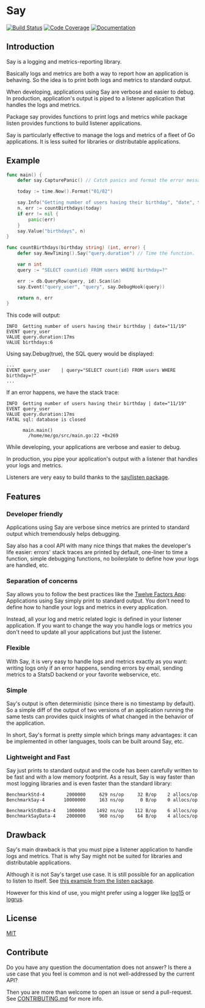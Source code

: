 # Say
[![Build Status](https://travis-ci.org/go-say/say.svg?branch=v0)](https://travis-ci.org/go-say/say)
[![Code Coverage](http://gocover.io/_badge/gopkg.in/say.v0)](http://gocover.io/gopkg.in/say.v0)
[![Documentation](https://godoc.org/gopkg.in/say.v0?status.svg)](https://godoc.org/gopkg.in/say.v0)


## Introduction

Say is a logging and metrics-reporting library.

Basically logs and metrics are both a way to report how an application is
behaving. So the idea is to print both logs and metrics to standard output.

When developing, applications using Say are verbose and easier to debug.
In production, application's output is piped to a listener application that
handles the logs and metrics.

Package say provides functions to print logs and metrics while package listen
provides functions to build listener applications.

Say is particularly effective to manage the logs and metrics of a fleet of Go
applications. It is less suited for libraries or distributable applications.


## Example

```go
func main() {
	defer say.CapturePanic() // Catch panics and format the error message.

	today := time.Now().Format("01/02")

	say.Info("Getting number of users having their birthday", "date", today)
	n, err := countBirthdays(today)
	if err != nil {
		panic(err)
	}
	say.Value("birthdays", n)
}

func countBirthdays(birthday string) (int, error) {
	defer say.NewTiming().Say("query.duration") // Time the function.

	var n int
	query := "SELECT count(id) FROM users WHERE birthday=?"

	err := db.QueryRow(query, id).Scan(&n)
	say.Event("query_user", "query", say.DebugHook(query))

	return n, err
}
```

This code will output:
```
INFO  Getting number of users having their birthday	| date="11/19"
EVENT query_user
VALUE query.duration:17ms
VALUE birthdays:6
```

Using say.Debug(true), the SQL query would be displayed:
```
...
EVENT query_user	| query="SELECT count(id) FROM users WHERE birthday=?"
...
```

If an error happens, we have the stack trace:
```
INFO  Getting number of users having their birthday	| date="11/19"
EVENT query_user
VALUE query.duration:17ms
FATAL sql: database is closed

      main.main()
      	/home/me/go/src/main.go:22 +0x269
```

While developing, your applications are verbose and easier to debug.

In production, you pipe your application's output with a listener that handles
your logs and metrics.

Listeners are very easy to build thanks to the
[say/listen package](https://github.com/go-say/say/tree/v0/listen).


## Features

### Developer friendly

Applications using Say are verbose since metrics are printed to standard output
which tremendously helps debugging.

Say also has a cool API with many nice things that makes the developer's life
easier: errors' stack traces are printed by default, one-liner to time a
function, simple debugging functions, no boilerplate to define how your logs are
handled, etc.


### Separation of concerns

Say allows you to follow the best practices like the
[Twelve Factors App](http://12factor.net/logs): Applications using Say simply
print to standard output. You don't need to define how to handle your logs and
metrics in every application.

Instead, all your log and metric related logic is defined in your listener
application. If you want to change the way you handle logs or metrics you don't
need to update all your applications but just the listener.


### Flexible

With Say, it is very easy to handle logs and metrics exactly as you want:
writing logs only if an error happens, sending errors by email, sending
metrics to a StatsD backend or your favorite webservice, etc.


### Simple

Say's output is often deterministic (since there is no timestamp by default).
So a simple diff of the output of two versions of an application running the
same tests can provides quick insights of what changed in the behavior of the
application.

In short, Say's format is pretty simple which brings many advantages: it can be
implemented in other languages, tools can be built around Say, etc.


### Lightweight and Fast

Say just prints to standard output and the code has been carefully written to be
fast and with a low memory footprint. As a result, Say is way faster than most
logging libraries and is even faster than the standard library:

```
BenchmarkStd-4        2000000     629 ns/op     32 B/op    2 allocs/op
BenchmarkSay-4       10000000     163 ns/op      0 B/op    0 allocs/op

BenchmarkStdData-4    1000000    1492 ns/op    112 B/op    6 allocs/op
BenchmarkSayData-4    2000000     960 ns/op     64 B/op    4 allocs/op
```

## Drawback

Say's main drawback is that you must pipe a listener application to handle logs
and metrics. That is why Say might not be suited for libraries and distributable
applications.

Although it is not Say's target use case. It is still possible for an
application to listen to itself. See
[this example from the listen package](https://godoc.org/gopkg.in/say.v0/listen#example-SetInput).

However for this kind of use, you might prefer using a logger like
[log15](https://github.com/inconshreveable/log15) or
[logrus](https://github.com/Sirupsen/logrus).


## License

[MIT](LICENSE)


## Contribute

Do you have any question the documentation does not answer? Is there a use case
that you feel is common and is not well-addressed by the current API?

Then you are more than welcome to open an issue or send a pull-request.
See [CONTRIBUTING.md](CONTRIBUTING.md) for more info.
